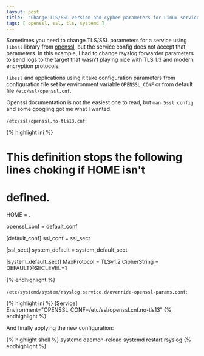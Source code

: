 ```yaml
---
layout: post
title:  "Change TLS/SSL version and cypher parameters for Linux service using openssl library"
tags: [ openssl, ssl, tls, systemd ]
---
```


Sometimes you need to change TLS/SSL parameters for a service using `libssl` library from [openssl](https://www.openssl.org/), but the service config does not accept that parameters. In this example, I had to change rsyslog forwarder parameters to send logs to the target that wasn't playing nice with TLS 1.3 and modern encryption protocols.

`libssl` and applications using it take configuration parameters from configuration file set by environment variable `OPENSSL_CONF` or from default file `/etc/ssl/openssl.cnf`. 

Openssl documentation is not the easiest one to read, but `man 5ssl config` and some googling got me what I wanted.

`/etc/ssl/openssl.no-tls13.cnf`:

{% highlight ini %}
# This definition stops the following lines choking if HOME isn't
# defined.
HOME                    = .

openssl_conf = default_conf

[default_conf]
ssl_conf = ssl_sect

[ssl_sect]
system_default = system_default_sect

[system_default_sect]
MaxProtocol = TLSv1.2
CipherString = DEFAULT@SECLEVEL=1

{% endhighlight %}

`/etc/systemd/system/rsyslog.service.d/override-openssl-params.conf`:

{% highlight ini %}
[Service]
Environment="OPENSSL_CONF=/etc/ssl/openssl.cnf.no-tls13"
{% endhighlight %}

And finally applying the new configuration:

{% highlight shell %}
systemd daemon-reload
systemd restart rsyslog
{% endhighlight %}
